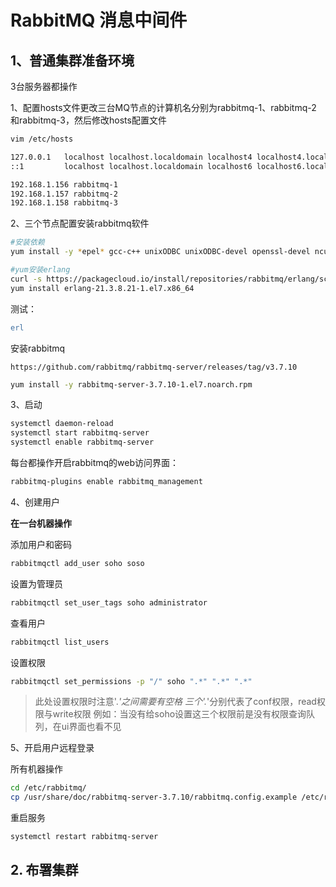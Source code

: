 # RabbitMQ 消息中间件

## 1、普通集群准备环境

3台服务器都操作

1、配置hosts⽂件更改三台MQ节点的计算机名分别为rabbitmq-1、rabbitmq-2 和rabbitmq-3，然后修改hosts配置⽂件

```bash
vim /etc/hosts

127.0.0.1   localhost localhost.localdomain localhost4 localhost4.localdomain4
::1         localhost localhost.localdomain localhost6 localhost6.localdomain6

192.168.1.156 rabbitmq-1
192.168.1.157 rabbitmq-2
192.168.1.158 rabbitmq-3
```

2、三个节点配置安装rabbitmq软件

```bash
#安装依赖
yum install -y *epel* gcc-c++ unixODBC unixODBC-devel openssl-devel ncurses-devel

#yum安装erlang
curl -s https://packagecloud.io/install/repositories/rabbitmq/erlang/script.rpm.sh | sudo bash
yum install erlang-21.3.8.21-1.el7.x86_64
```

测试：

```erlang
erl
```

安装rabbitmq

```url
https://github.com/rabbitmq/rabbitmq-server/releases/tag/v3.7.10
```

```bash
yum install -y rabbitmq-server-3.7.10-1.el7.noarch.rpm
```

3、启动

```bash
systemctl daemon-reload
systemctl start rabbitmq-server
systemctl enable rabbitmq-server
```

每台都操作开启rabbitmq的web访问界面：

```bash
rabbitmq-plugins enable rabbitmq_management
```

4、创建用户

**在一台机器操作**

添加用户和密码

```bash
rabbitmqctl add_user soho soso
```

设置为管理员

```bash
rabbitmqctl set_user_tags soho administrator
```

查看用户

```bash
rabbitmqctl list_users
```

设置权限

```bash
rabbitmqctl set_permissions -p "/" soho ".*" ".*" ".*"
```

> 此处设置权限时注意'.*'之间需要有空格 三个'.*'分别代表了conf权限，read权限与write权限 例如：当没有给soho设置这三个权限前是没有权限查询队列，在ui界面也看不见

5、开启用户远程登录

所有机器操作

```bash
cd /etc/rabbitmq/
cp /usr/share/doc/rabbitmq-server-3.7.10/rabbitmq.config.example /etc/rabbitmq/rabbitmq.config
```

重启服务

```bash
systemctl restart rabbitmq-server
```



## 2. 布署集群

